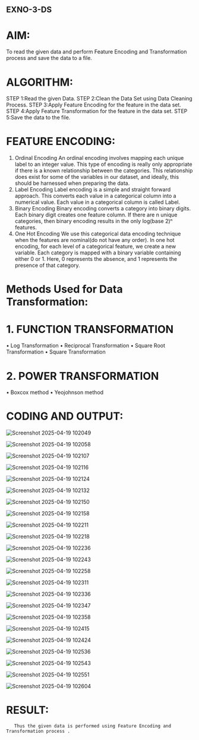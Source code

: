 ## EXNO-3-DS

# AIM:
To read the given data and perform Feature Encoding and Transformation process and save the data to a file.

# ALGORITHM:
STEP 1:Read the given Data.
STEP 2:Clean the Data Set using Data Cleaning Process.
STEP 3:Apply Feature Encoding for the feature in the data set.
STEP 4:Apply Feature Transformation for the feature in the data set.
STEP 5:Save the data to the file.

# FEATURE ENCODING:
1. Ordinal Encoding
An ordinal encoding involves mapping each unique label to an integer value. This type of encoding is really only appropriate if there is a known relationship between the categories. This relationship does exist for some of the variables in our dataset, and ideally, this should be harnessed when preparing the data.
2. Label Encoding
Label encoding is a simple and straight forward approach. This converts each value in a categorical column into a numerical value. Each value in a categorical column is called Label.
3. Binary Encoding
Binary encoding converts a category into binary digits. Each binary digit creates one feature column. If there are n unique categories, then binary encoding results in the only log(base 2)ⁿ features.
4. One Hot Encoding
We use this categorical data encoding technique when the features are nominal(do not have any order). In one hot encoding, for each level of a categorical feature, we create a new variable. Each category is mapped with a binary variable containing either 0 or 1. Here, 0 represents the absence, and 1 represents the presence of that category.

# Methods Used for Data Transformation:
  # 1. FUNCTION TRANSFORMATION
• Log Transformation
• Reciprocal Transformation
• Square Root Transformation
• Square Transformation
  # 2. POWER TRANSFORMATION
• Boxcox method
• Yeojohnson method

# CODING AND OUTPUT:
  ![Screenshot 2025-04-19 102049](https://github.com/user-attachments/assets/b2202d08-a97f-4cd4-8022-bedb23388c98)

  ![Screenshot 2025-04-19 102058](https://github.com/user-attachments/assets/cd380bff-89cd-43b0-8511-914eaebd4ab6)

  ![Screenshot 2025-04-19 102107](https://github.com/user-attachments/assets/e9557c73-b7f1-431b-a254-257971a6e802)

  ![Screenshot 2025-04-19 102116](https://github.com/user-attachments/assets/58e41275-ffd0-4e3f-8d17-6b8789120842)

  ![Screenshot 2025-04-19 102124](https://github.com/user-attachments/assets/f901e3a4-5dc7-428b-b06e-4af9e9fe07e6)

  ![Screenshot 2025-04-19 102132](https://github.com/user-attachments/assets/61df77cf-85d7-49a6-a79a-cd01f88bb951)

  ![Screenshot 2025-04-19 102150](https://github.com/user-attachments/assets/63dc3f2b-9fd1-449c-941e-34c5a6579270)

  ![Screenshot 2025-04-19 102158](https://github.com/user-attachments/assets/72f3e747-ec86-4e21-90e2-c9ec495aae37)

  ![Screenshot 2025-04-19 102211](https://github.com/user-attachments/assets/fa1411f5-ebc2-460c-aafa-1f42712364b8)


  ![Screenshot 2025-04-19 102218](https://github.com/user-attachments/assets/9b479cda-f6da-47de-a654-10264fa5c8ce)

  ![Screenshot 2025-04-19 102236](https://github.com/user-attachments/assets/433d61b5-a329-4e3c-a2aa-ba3795de826e)

  ![Screenshot 2025-04-19 102243](https://github.com/user-attachments/assets/08321e79-61a5-4b0c-b209-1db8618742ab)

  ![Screenshot 2025-04-19 102258](https://github.com/user-attachments/assets/92e9b0fd-99d4-45f7-9a71-837a37010f28)

  ![Screenshot 2025-04-19 102311](https://github.com/user-attachments/assets/cca90358-d0a3-409b-8710-dfd0e3b78126)

  ![Screenshot 2025-04-19 102336](https://github.com/user-attachments/assets/6491dd14-a0b1-4c13-a915-fc9a3a1fa68b)

  ![Screenshot 2025-04-19 102347](https://github.com/user-attachments/assets/89b30b5b-d21b-4b2e-bed8-64a5a9fe0f8e)

  ![Screenshot 2025-04-19 102358](https://github.com/user-attachments/assets/bf3ccc4b-e60d-4580-9aed-58990487abf8)

  ![Screenshot 2025-04-19 102415](https://github.com/user-attachments/assets/0c356d12-896b-45d2-a014-1a17e8953510)


  ![Screenshot 2025-04-19 102424](https://github.com/user-attachments/assets/7f19d154-d2ab-4356-b6a8-fc2681721372)

  ![Screenshot 2025-04-19 102536](https://github.com/user-attachments/assets/5840b80a-444a-483a-83f2-182d9fdb20e7)

  ![Screenshot 2025-04-19 102543](https://github.com/user-attachments/assets/6607c0ad-72b1-4187-a536-7a5492e0b06c)

  ![Screenshot 2025-04-19 102551](https://github.com/user-attachments/assets/ebd17562-1deb-41a0-92d6-10fb6fe6a4a1)


  ![Screenshot 2025-04-19 102604](https://github.com/user-attachments/assets/bc7a7a52-5b37-42c2-a8a7-767bdf4e4d14)












  





# RESULT:
       Thus the given data is performed using Feature Encoding and Transformation process .


       
